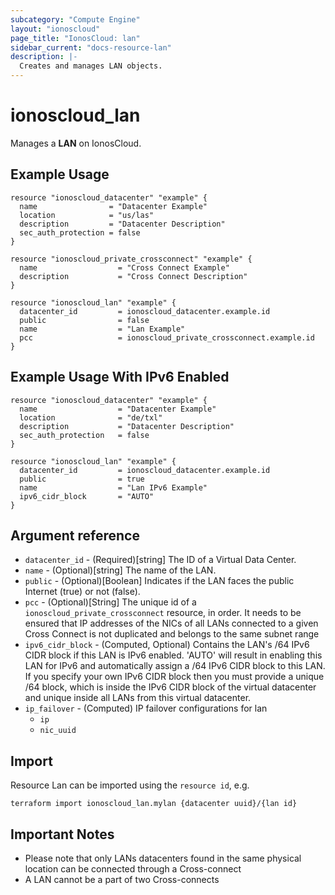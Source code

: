 ```yaml
---
subcategory: "Compute Engine"
layout: "ionoscloud"
page_title: "IonosCloud: lan"
sidebar_current: "docs-resource-lan"
description: |-
  Creates and manages LAN objects.
---
```


# ionoscloud\_lan

Manages a **LAN** on IonosCloud.

## Example Usage

```hcl
resource "ionoscloud_datacenter" "example" {
  name                = "Datacenter Example"
  location            = "us/las"
  description         = "Datacenter Description"
  sec_auth_protection = false
}

resource "ionoscloud_private_crossconnect" "example" {
  name                  = "Cross Connect Example"
  description           = "Cross Connect Description"
}

resource "ionoscloud_lan" "example" {
  datacenter_id         = ionoscloud_datacenter.example.id
  public                = false
  name                  = "Lan Example"
  pcc                   = ionoscloud_private_crossconnect.example.id
}
```

## Example Usage With IPv6 Enabled

```hcl
resource "ionoscloud_datacenter" "example" {
  name                  = "Datacenter Example"
  location              = "de/txl"
  description           = "Datacenter Description"
  sec_auth_protection   = false
}

resource "ionoscloud_lan" "example" {
  datacenter_id         = ionoscloud_datacenter.example.id
  public                = true
  name                  = "Lan IPv6 Example"
  ipv6_cidr_block       = "AUTO"
}
```

## Argument reference

* `datacenter_id` - (Required)[string] The ID of a Virtual Data Center.
* `name` - (Optional)[string] The name of the LAN.
* `public` - (Optional)[Boolean] Indicates if the LAN faces the public Internet (true) or not (false).
* `pcc` - (Optional)[String] The unique id of a `ionoscloud_private_crossconnect` resource, in order. It needs to be ensured that IP addresses of the NICs of all LANs connected to a given Cross Connect is not duplicated and belongs to the same subnet range
* `ipv6_cidr_block` - (Computed, Optional) Contains the LAN's /64 IPv6 CIDR block if this LAN is IPv6 enabled. 'AUTO' will result in enabling this LAN for IPv6 and automatically assign a /64 IPv6 CIDR block to this LAN. If you specify your own IPv6 CIDR block then you must provide a unique /64 block, which is inside the IPv6 CIDR block of the virtual datacenter and unique inside all LANs from this virtual datacenter.
* `ip_failover` - (Computed) IP failover configurations for lan
  * `ip`
  * `nic_uuid`
  
## Import

Resource Lan can be imported using the `resource id`, e.g.

```shell
terraform import ionoscloud_lan.mylan {datacenter uuid}/{lan id}
```

## Important Notes

- Please note that only LANs datacenters found in the same physical location can be connected through a Cross-connect
- A LAN cannot be a part of two Cross-connects